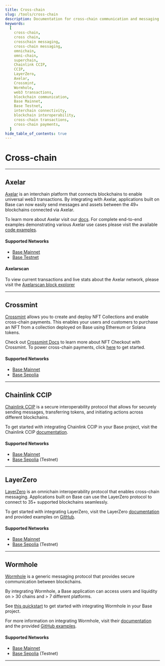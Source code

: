 ```yaml
---
title: Cross-chain
slug: /tools/cross-chain
description: Documentation for cross-chain communication and messaging on the Base network. This page covers integrating tools like LayerZero with Base for web3 transactions, cross-chain messaging, and secure blockchain communication.
keywords:
  [
    cross-chain,
    cross chain,
    crosschain messaging,
    cross-chain messaging,
    omnichain,
    omni-chain,
    superchain,
    Chainlink CCIP,
    CCIP,
    LayerZero,
    Axelar,
    Crossmint,
    Wormhole,
    web3 transactions,
    blockchain communication,
    Base Mainnet,
    Base Testnet,
    interchain connectivity,
    blockchain interoperability,
    cross-chain transactions,
    cross-chain payments,
  ]
hide_table_of_contents: true
---
```


# Cross-chain

---

## Axelar

[Axelar](https://axelar.network/) is an interchain platform that connects blockchains to enable universal web3 transactions. By integrating with Axelar, applications built on Base can now easily send messages and assets between the 49+ blockchains connected via Axelar.

To learn more about Axelar visit our [docs](https://docs.axelar.dev/). For complete end-to-end examples demonstrating various Axelar use cases please visit the available [code examples](https://github.com/axelarnetwork/axelar-examples).

#### Supported Networks

- [Base Mainnet](https://docs.axelar.dev/resources/mainnet)
- [Base Testnet](https://docs.axelar.dev/resources/testnet)

#### Axelarscan

To view current transactions and live stats about the Axelar network, please visit the [Axelarscan block explorer](https://axelarscan.io/)

---

## Crossmint

[Crossmint](https://crossmint.com/?utm_source=backlinks&utm_medium=docs&utm_campaign=base) allows you to create and deploy NFT Collections and enable cross-chain payments. This enables your users and customers to purchase an NFT from a collection deployed on Base using Ethereum or Solana tokens.

Check out [Crossmint Docs](https://docs.crossmint.com/nft-checkout/introduction/?utm_source=backlinks&utm_medium=docs&utm_campaign=base) to learn more about NFT Checkout with Crossmint. To power cross-chain payments, click [here](https://docs.crossmint.com/nft-checkout/pay-button/select-payment-options/?utm_medium=docs&utm_source=backlinks&utm_campaign=base) to get started.

#### Supported Networks

- [Base Mainnet](https://www.crossmint.com/products/nft-checkout/?utm_source=backlinks&utm_medium=docs&utm_campaign=base)
- [Base Sepolia](https://www.crossmint.com/products/nft-checkout/?utm_source=backlinks&utm_medium=docs&utm_campaign=base)

---

## Chainlink CCIP

[Chainlink CCIP](https://chain.link/cross-chain) is a secure interoperability protocol that allows for securely sending messages, transferring tokens, and initiating actions across different blockchains.

To get started with integrating Chainlink CCIP in your Base project, visit the Chainlink CCIP [documentation](https://docs.chain.link/ccip).

#### Supported Networks

- [Base Mainnet](https://docs.chain.link/ccip/directory/mainnet/chain/ethereum-mainnet-base-1)
- [Base Sepolia](https://docs.chain.link/ccip/directory/testnet/chain/ethereum-testnet-sepolia-base-1) (Testnet)

---

## LayerZero

[LayerZero](https://layerzero.network/) is an omnichain interoperability protocol that enables cross-chain messaging. Applications built on Base can use the LayerZero protocol to connect to 35+ supported blockchains seamlessly.

To get started with integrating LayerZero, visit the LayerZero [documentation](https://docs.layerzero.network/v1/developers/evm/evm-guides/send-messages) and provided examples on [GitHub](https://github.com/LayerZero-Labs/solidity-examples).

#### Supported Networks

- [Base Mainnet](https://docs.layerzero.network/v2/developers/evm/technical-reference/deployed-contracts#base)
- [Base Sepolia](https://docs.layerzero.network/v2/developers/evm/technical-reference/deployed-contracts#base-sepolia) (Testnet)

---

## Wormhole

[Wormhole](https://wormhole.com/) is a generic messaging protocol that provides secure communication between blockchains.

By integrating Wormhole, a Base application can access users and liquidity on > 30 chains and > 7 different platforms.

See [this quickstart](https://docs.wormhole.com/wormhole/quick-start/tutorials/hello-wormhole) to get started with integrating Wormhole in your Base project.

For more information on integrating Wormhole, visit their [documentation](https://docs.wormhole.com/wormhole/) and the provided [GitHub examples](https://github.com/wormhole-foundation/wormhole-examples).

#### Supported Networks

- [Base Mainnet](https://docs.wormhole.com/wormhole/blockchain-environments/evm#base)
- [Base Sepolia](https://docs.wormhole.com/wormhole/blockchain-environments/evm#base) (Testnet)

---
